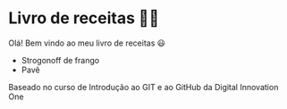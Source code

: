 # Livro de receitas :woman_cook:

Olá! Bem vindo ao meu livro de receitas :smiley:

- Strogonoff de frango
- Pavê



Baseado no curso de Introdução ao GIT e ao GitHub da Digital Innovation One

